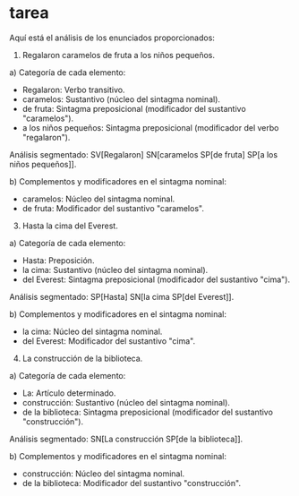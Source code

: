# tarea


Aquí está el análisis de los enunciados proporcionados:

1. Regalaron caramelos de fruta a los niños pequeños.

a) Categoría de cada elemento:

- Regalaron: Verbo transitivo.
- caramelos: Sustantivo (núcleo del sintagma nominal).
- de fruta: Sintagma preposicional (modificador del sustantivo "caramelos").
- a los niños pequeños: Sintagma preposicional (modificador del verbo "regalaron").

Análisis segmentado: SV[Regalaron] SN[caramelos SP[de fruta] SP[a los niños pequeños]].

b) Complementos y modificadores en el sintagma nominal:

- caramelos: Núcleo del sintagma nominal.
- de fruta: Modificador del sustantivo "caramelos".

3. Hasta la cima del Everest.

a) Categoría de cada elemento:

- Hasta: Preposición.
- la cima: Sustantivo (núcleo del sintagma nominal).
- del Everest: Sintagma preposicional (modificador del sustantivo "cima").

Análisis segmentado: SP[Hasta] SN[la cima SP[del Everest]].

b) Complementos y modificadores en el sintagma nominal:

- la cima: Núcleo del sintagma nominal.
- del Everest: Modificador del sustantivo "cima".

4. La construcción de la biblioteca.

a) Categoría de cada elemento:

- La: Artículo determinado.
- construcción: Sustantivo (núcleo del sintagma nominal).
- de la biblioteca: Sintagma preposicional (modificador del sustantivo "construcción").

Análisis segmentado: SN[La construcción SP[de la biblioteca]].

b) Complementos y modificadores en el sintagma nominal:

- construcción: Núcleo del sintagma nominal.
- de la biblioteca: Modificador del sustantivo "construcción".


